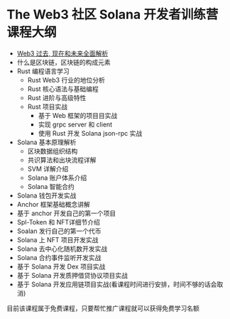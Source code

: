 # The Web3 社区 Solana 开发者训练营课程大纲

- [Web3 过去, 现在和未来全面解析](./resource/web3-hisitory-now-future.md)
- 什么是区块链，区块链的构成元素
- Rust 编程语言学习
  - Rust Web3 行业的地位分析 
  - Rust 核心语法与基础编程 
  - Rust 进阶与高级特性 
  - Rust 项目实战 
    - 基于 Web 框架的项目目实战 
    - 实现 grpc server 和 client 
    - 使用 Rust 开发 Solana json-rpc 实战
- Solana 基本原理解析 
  - 区块数据组织结构 
  - 共识算法和出块流程详解 
  - SVM 详解介绍 
  - Solana 账户体系介绍 
  - Solana 智能合约
- Solana 钱包开发实战 
- Anchor 框架基础概念讲解 
- 基于 anchor 开发自己的第一个项目 
- Spl-Token 和 NFT详细节介绍 
- Soalan 发行自己的第一个代币 
- Solana 上 NFT 项目开发实战 
- Solana 去中心化随机数开发实战 
- Solana 合约事件监听开发实战 
- 基于 Solana  开发 Dex 项目实战 
- 基于 Solana  开发质押借贷协议项目实战 
- 基于  Solana  开发应用链项目实战(看课程时间进行安排，时间不够的话会取消)

目前该课程属于免费课程，只要帮忙推广课程就可以获得免费学习名额
